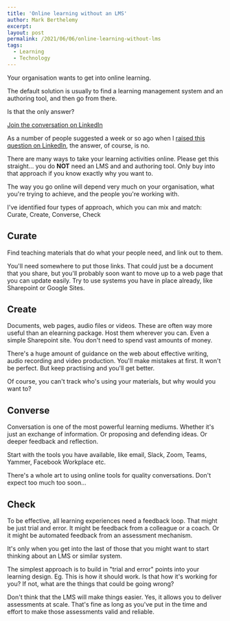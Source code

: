 ```yaml
---
title: 'Online learning without an LMS'
author: Mark Berthelemy
excerpt:
layout: post
permalink: /2021/06/06/online-learning-without-lms
tags:
  - Learning
  - Technology
---
```

Your organisation wants to get into online learning.

The default solution is usually to find a learning management system and an authoring tool, and then go from there.

Is that the only answer?

<a class="button" href="https://www.linkedin.com/posts/markberthelemy_mark-berthelemy-online-learning-without-activity-6807209641307602944-J7FW" target="_blank">Join the conversation on LinkedIn</a>

As a number of people suggested a week or so ago when I [raised this question on LinkedIn](https://www.linkedin.com/posts/markberthelemy_your-organisation-wants-to-get-into-online-activity-6802894694704525312-YbLv), the answer, of course, is no.

There are many ways to take your learning activities online. Please get this straight... you do **NOT** need an LMS and and authoring tool. Only buy into that approach if you know exactly why you want to.

The way you go online will depend very much on your organisation, what you're trying to achieve, and the people you're working with.

I've identified four types of approach, which you can mix and match: Curate, Create, Converse, Check

## Curate

Find teaching materials that do what your people need, and link out to them.

You'll need somewhere to put those links. That could just be a document that you share, but you'll probably soon want to move up to a web page that you can update easily. Try to use systems you have in place already, like Sharepoint or Google Sites.

## Create

Documents, web pages, audio files or videos. These are often way more useful than an elearning package. Host them wherever you can. Even a simple Sharepoint site. You don't need to spend vast amounts of money.

There's a huge amount of guidance on the web about effective writing, audio recording and video production. You'll make mistakes at first. It won't be perfect. But keep practising and you'll get better.

Of course, you can't track who's using your materials, but why would you want to?

## Converse

Conversation is one of the most powerful learning mediums. Whether it's just an exchange of information. Or proposing and defending ideas. Or deeper feedback and reflection.

Start with the tools you have available, like email, Slack, Zoom, Teams, Yammer, Facebook Workplace etc.

There's a whole art to using online tools for quality conversations. Don't expect too much too soon...

## Check

To be effective, all learning experiences need a feedback loop. That might be just trial and error. It might be feedback from a colleague or a coach. Or it might be automated feedback from an assessment mechanism.

It's only when you get into the last of those that you might want to start thinking about an LMS or similar system.

The simplest approach is to build in "trial and error" points into your learning design. Eg. This is how it should work. Is that how it's working for you? If not, what are the things that could be going wrong?

Don't think that the LMS will make things easier. Yes, it allows you to deliver assessments at scale. That's fine as long as you've put in the time and effort to make those assessments valid and reliable.
